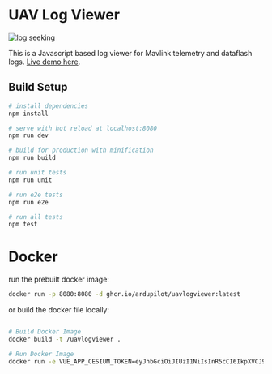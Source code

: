 # UAV Log Viewer

![log seeking](preview.gif "Logo Title Text 1")

 This is a Javascript based log viewer for Mavlink telemetry and dataflash logs.
 [Live demo here](http://plot.ardupilot.org).

## Build Setup

``` bash
# install dependencies
npm install

# serve with hot reload at localhost:8080
npm run dev

# build for production with minification
npm run build

# run unit tests
npm run unit

# run e2e tests
npm run e2e

# run all tests
npm test
```

# Docker

run the prebuilt docker image:

``` bash
docker run -p 8080:8080 -d ghcr.io/ardupilot/uavlogviewer:latest

```

or build the docker file locally:

``` bash

# Build Docker Image
docker build -t /uavlogviewer .

# Run Docker Image
docker run -e VUE_APP_CESIUM_TOKEN=eyJhbGciOiJIUzI1NiIsInR5cCI6IkpXVCJ9.eyJqdGkiOiJiOWYyM2ZjNy04MzgzLTQ2MjQtOWQ3Ny0yZDhhZTMyNjUyNTIiLCJpZCI6MzA4NjgxLCJpYXQiOjE3NDg5ODU1MDF9.XbPDkTDQDu5w4yzUcjrJOiXL82hn8D5AOketVrBlH5s -it -p 8080:8080 -v ${PWD}:/usr/src/app /uavlogviewer

```
